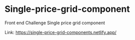 # Single-price-grid-component
Front end Challenge Single price grid component


Link: https://single-price-grid-components.netlify.app/
